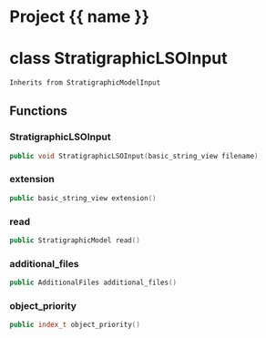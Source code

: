 <script setup>
import {useRoute} from 'vitepress'
const {path} = useRoute()
const tokens = path.split('/')
const words = tokens[2].split('-');
for (let i = 0; i < words.length; i++) {
    words[i] = words[i].charAt(0).toUpperCase() + words[i].slice(1);
    words[i] = words[i].replace('geode', 'Geode')
}
const name = words.join('-');
</script>
# Project {{ name }}

# class StratigraphicLSOInput


```cpp
Inherits from StratigraphicModelInput
```



## Functions

### StratigraphicLSOInput

```cpp
public void StratigraphicLSOInput(basic_string_view filename)
```


### extension

```cpp
public basic_string_view extension()
```


### read

```cpp
public StratigraphicModel read()
```


### additional_files

```cpp
public AdditionalFiles additional_files()
```


### object_priority

```cpp
public index_t object_priority()
```




